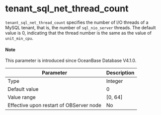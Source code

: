 # tenant_sql_net_thread_count

`tenant_sql_net_thread_count` specifies the number of I/O threads of a MySQL tenant, that is, the number of `sql_nio_server` threads. The default value is 0, indicating that the thread number is the same as the value of `unit_min_cpu`. 

<main id="notice" type='explain'>
  <h4>Note</h4>
  <p>This parameter is introduced since OceanBase Database V4.1.0. </p>
</main>

| **Parameter** | **Description** |
| --- | --- |
| Type | Integer |
| Default value | 0 |
| Value range | \[0, 64] |
| Effective upon restart of OBServer node | No |